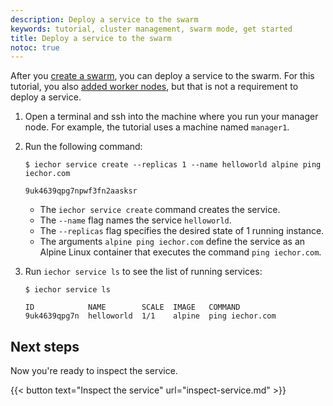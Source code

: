 ```yaml
---
description: Deploy a service to the swarm
keywords: tutorial, cluster management, swarm mode, get started
title: Deploy a service to the swarm
notoc: true
---
```


After you [create a swarm](create-swarm.md), you can deploy a service to the
swarm. For this tutorial, you also [added worker nodes](add-nodes.md), but that
is not a requirement to deploy a service.

1.  Open a terminal and ssh into the machine where you run your manager node.
    For example, the tutorial uses a machine named `manager1`.

2.  Run the following command:

    ```console
    $ iechor service create --replicas 1 --name helloworld alpine ping iechor.com

    9uk4639qpg7npwf3fn2aasksr
    ```

    * The `iechor service create` command creates the service.
    * The `--name` flag names the service `helloworld`.
    * The `--replicas` flag specifies the desired state of 1 running instance.
    * The arguments `alpine ping iechor.com` define the service as an Alpine
    Linux container that executes the command `ping iechor.com`.

3.  Run `iechor service ls` to see the list of running services:

    ```console
    $ iechor service ls

    ID            NAME        SCALE  IMAGE   COMMAND
    9uk4639qpg7n  helloworld  1/1    alpine  ping iechor.com
    ```

## Next steps

Now you're ready to inspect the service.

{{< button text="Inspect the service" url="inspect-service.md" >}}
